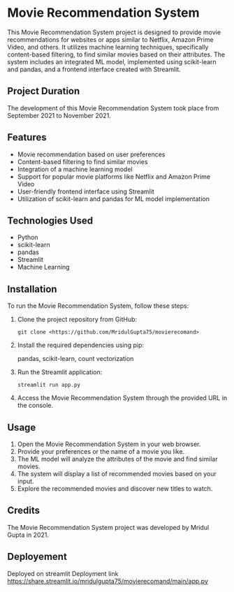 



# Movie Recommendation System

This Movie Recommendation System project is designed to provide movie recommendations for websites or apps similar to Netflix, Amazon Prime Video, and others. It utilizes machine learning techniques, specifically content-based filtering, to find similar movies based on their attributes. The system includes an integrated ML model, implemented using scikit-learn and pandas, and a frontend interface created with Streamlit.

## Project Duration

The development of this Movie Recommendation System took place from September 2021 to November 2021.

## Features

- Movie recommendation based on user preferences
- Content-based filtering to find similar movies
- Integration of a machine learning model
- Support for popular movie platforms like Netflix and Amazon Prime Video
- User-friendly frontend interface using Streamlit
- Utilization of scikit-learn and pandas for ML model implementation

## Technologies Used

- Python
- scikit-learn
- pandas
- Streamlit
- Machine Learning

## Installation

To run the Movie Recommendation System, follow these steps:

1. Clone the project repository from GitHub:

   ```
   git clone <https://github.com/MridulGupta75/movierecomand>
   ```

2. Install the required dependencies using pip:

   pandas,
   scikit-learn,
   count vectorization

3. Run the Streamlit application:

   ```
   streamlit run app.py
   ```

4. Access the Movie Recommendation System through the provided URL in the console.

## Usage

1. Open the Movie Recommendation System in your web browser.
2. Provide your preferences or the name of a movie you like.
3. The ML model will analyze the attributes of the movie and find similar movies.
4. The system will display a list of recommended movies based on your input.
5. Explore the recommended movies and discover new titles to watch.

## Credits

The Movie Recommendation System project was developed by Mridul Gupta in 2021. 

## Deployement

Deployed on streamlit
Deployment link
https://share.streamlit.io/mridulgupta75/movierecomand/main/app.py


